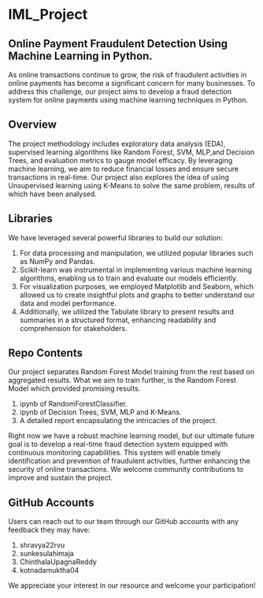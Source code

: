 # IML_Project
Online Payment Fraudulent Detection Using Machine Learning in Python.
---

As online transactions continue to grow, the risk of fraudulent activities in online payments has become a significant concern for many businesses. To address this challenge, our project aims to develop a fraud detection system for online payments using machine learning techniques in Python.

Overview
---
The project methodology includes exploratory data analysis (EDA), supervised learning algorithms like Random Forest, SVM, MLP,and Decision Trees, and evaluation metrics to gauge model efficacy. By leveraging machine learning, we aim to reduce financial losses and ensure secure transactions in real-time.
Our project also explores the idea of using Unsupervised learning using K-Means to solve the same problem, results of which have been analysed.

Libraries
---
We have leveraged several powerful libraries to build our solution:
1. For data processing and manipulation, we utilized popular libraries such as NumPy and Pandas.
2. Scikit-learn was instrumental in implementing various machine learning algorithms, enabling us to train and evaluate our models efficiently.
3. For visualization purposes, we employed Matplotlib and Seaborn, which allowed us to create insightful plots and graphs to better understand our data and model performance.
4. Additionally, we utilized the Tabulate library to present results and summaries in a structured format, enhancing readability and comprehension for stakeholders.

Repo Contents
---
Our project separates Random Forest Model training from the rest based on aggregated results. What we aim to train further, is the Random Forest Model which provided promising results.
1. ipynb of RandomForestClassifier.
2. ipynb of Decision Trees, SVM, MLP and K-Means.
3. A detailed report encapsulating the intricacies of the project.

Right now we have a robust machine learning model, but our ultimate future goal is to develop a real-time fraud detection system equipped with continuous monitoring capabilities. This system will enable timely identification and prevention of fraudulent activities, further enhancing the security of online transactions.
We welcome community contributions to improve and sustain the project. 

GitHub Accounts
---
Users can reach out to our team through our GitHub accounts with any feedback they may have:

1. shravya22rvu
2. sunkesulahimaja
3. ChinthalaUpagnaReddy
4. kotnadamuktha04

We appreciate your interest in our resource and welcome your participation!



